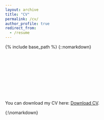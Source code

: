 ```yaml
---
layout: archive
title: "CV"
permalink: /cv/
author_profile: true
redirect_from:
  - /resume
---
```


{% include base_path %}
{::nomarkdown}
<object data="http://mjboos.github.io/files/moritzboos_cv.pdf" type="application/pdf" width="700px" height="700px">
    <embed src="http://mjboos.github.io/files/moritzboos_cv.pdf">
        <p>You can download my CV here: <a href="http://mjboos.github.io/files/moritzboos_cv.pdf">Download CV</a>.</p>
    </embed>
</object>
{:\nomarkdown}
